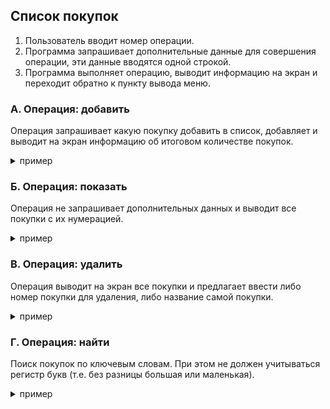 ## Cписок покупок 

1. Пользователь вводит номер операции.
2. Программа запрашивает дополнительные данные для совершения операции, эти данные вводятся одной строкой.
3. Программа выполняет операцию, выводит информацию на экран и переходит обратно к пункту вывода меню.


### А. Операция: добавить

Операция запрашивает какую покупку добавить в список, добавляет и выводит на экран информацию об итоговом количестве покупок.

<details>
<summary> пример </summary>

```
1 Выберите операцию:
2 1
3
4 Какую покупку хотите добавить?
5 Сыр
6 Итого в списке покупок: 4
```
</details>
 
### Б. Операция: показать

Операция не запрашивает дополнительных данных и выводит все покупки с их нумерацией. 

<details>
<summary> пример </summary>

```
1 Выберите операцию:
2 2
3 
4 Список покупок:
5 1. Молоко
6 2. Хлеб
7 3. Сыр
```
</details>

### В. Операция: удалить

Операция выводит на экран все покупки и предлагает ввести либо номер покупки для удаления, либо название самой покупки. 


<details>
<summary> пример </summary>

```
1 Выберите операцию:
2 3
3
4 Список покупок:
5 1. Молоко
6 2. Хлеб
7 3. Сыр
8 Какую хотите удалить? Введите номер или название
9 
10 2
11
12 Покупка "Хлеб" удалена, список покупок:
13 1. Молоко
14 2. Сыр
```

Для реализации этой операции попробуйте сперва распарсить введённые данные как число через `Integer.parseInt`. 
Если получится - пользователь ввёл номер для удаления, если нет - название. 
Для удаления воспользуйтесь методом `remove` у списка:
* если передадите туда примитивный `int`, то он удалит по номеру, 
* если объект - найдёт ячейку в которой будет такой же объект и удалит её.

</details>

### Г. Операция: найти

Поиск покупок по ключевым словам. При этом не должен учитываться регистр букв (т.е. без разницы большая или маленькая). 

<details>
<summary> пример </summary>

```
1 Выберите операцию:
2 4
3 
4 Введите текст для поиска:
5 хЛеБ
6 Найдено:
7 1. Хлеб
8 6. Хлебные сушки
9 7. Бургер "Родной хлебушек"
```
Обратите внимание, что нумерация найденных покупок должна быть такой же, как в списке всех покупок.
 
Перебирайте все покупки циклом for-i и проверяйте соответствие продукта поисковому слову. 
Для этого приведите как покупку, так и текст поиска к нижнему регистру через метод toLowerCase 
(он вернёт новые строки, старые менять не будет). 
После чего просто проверьте что в полученном тексте покупки содержится текст поиска: itemLower.contains(queryLower), 
где itemLower это название покупки, приведённое к нижнему регистру, а queryLower - приведённый к нижнему регистру текст запроса.


</details>


